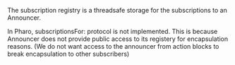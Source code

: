 The subscription registry is a threadsafe storage for the subscriptions to an Announcer.

In Pharo, subscriptionsFor: protocol is not implemented.
This is because Announcer does not provide public access to its registery for encapsulation reasons.
(We do not want access to the announcer from action blocks to break encapsulation to other subscribers)